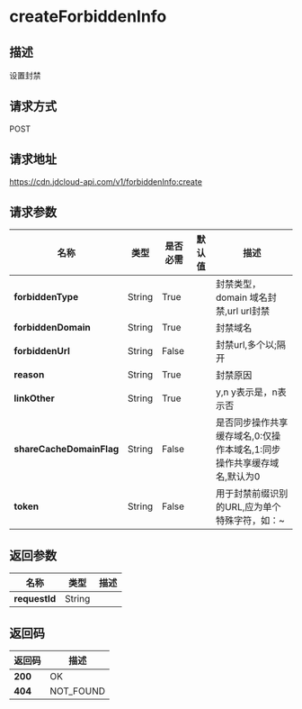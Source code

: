 # createForbiddenInfo


## 描述
设置封禁

## 请求方式
POST

## 请求地址
https://cdn.jdcloud-api.com/v1/forbiddenInfo:create


## 请求参数
|名称|类型|是否必需|默认值|描述|
|---|---|---|---|---|
|**forbiddenType**|String|True| |封禁类型，domain 域名封禁,url url封禁|
|**forbiddenDomain**|String|True| |封禁域名|
|**forbiddenUrl**|String|False| |封禁url,多个以;隔开|
|**reason**|String|True| |封禁原因|
|**linkOther**|String|True| |y,n y表示是，n表示否|
|**shareCacheDomainFlag**|String|False| |是否同步操作共享缓存域名,0:仅操作本域名,1:同步操作共享缓存域名,默认为0|
|**token**|String|False| |用于封禁前缀识别的URL,应为单个特殊字符，如：~|


## 返回参数
|名称|类型|描述|
|---|---|---|
|**requestId**|String| |


## 返回码
|返回码|描述|
|---|---|
|**200**|OK|
|**404**|NOT_FOUND|
